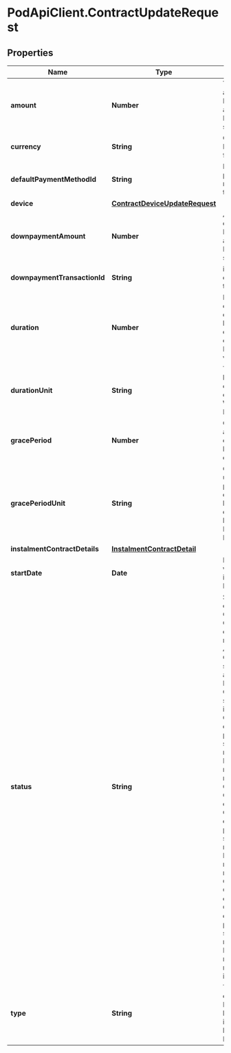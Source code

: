 # PodApiClient.ContractUpdateRequest

## Properties

Name | Type | Description | Notes
------------ | ------------- | ------------- | -------------
**amount** | **Number** | Total payment amount. Formatted according to ISO 4217 standard. | [optional] 
**currency** | **String** | Currency in ISO 4217 format. | [optional] 
**defaultPaymentMethodId** | **String** | Default payment method for this contract. | [optional] 
**device** | [**ContractDeviceUpdateRequest**](ContractDeviceUpdateRequest.md) |  | [optional] 
**downpaymentAmount** | **Number** | Amount of downpayment. Formatted according to ISO 4217 standard. | [optional] 
**downpaymentTransactionId** | **String** | id of downpayment transaction. | [optional] 
**duration** | **Number** | Length of contract duration based on duration unit chosen. Minimum value is 1. | [optional] 
**durationUnit** | **String** | Time unit for length of contract. It can be DAY, WEEK or MONTH. | [optional] 
**gracePeriod** | **Number** | Grace period after payment due date before locking device. | [optional] [default to 0]
**gracePeriodUnit** | **String** | Grace period unit after payment due date before locking device. It can be HOUR, DAY, WEEK or MONTH. | [optional] [default to &#39;HOUR&#39;]
**instalmentContractDetails** | [**InstalmentContractDetail**](InstalmentContractDetail.md) |  | [optional] 
**startDate** | **Date** | Date time when contract is started. Default is null. | [optional] 
**status** | **String** | Status of contract. - CREATED; Contract is created but not started. - ACTIVE; Contract is started and active. - INACTIVE; Contract is started but inactive. Credit is not deducted and payment schedules are not active. Payment can no longer be made. - CANCELED; Contract is canceled. Credit is not deducted and payment schedules are not active. Payment can no longer be made. - COMPLETED; Contract is completed. Credit is not deducted and payment schedules are not active. Payment can no longer be made.  Default is CREATED  | [optional] 
**type** | **String** | Type of contract. Determine how payment is done. It can be CREDIT or INSTALMENT. | [optional] 


